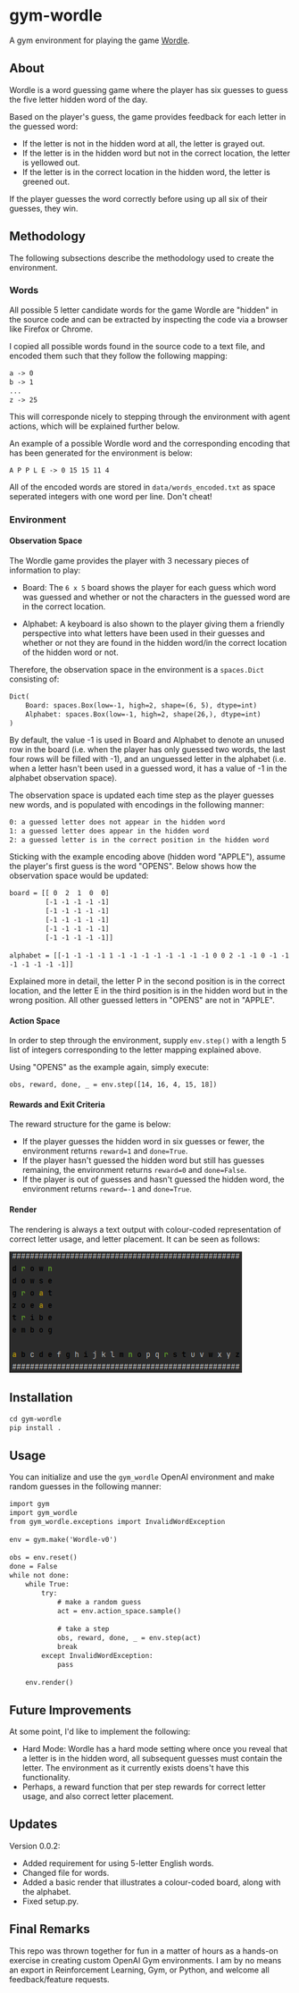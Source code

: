 # gym-wordle

A gym environment for playing the game [Wordle](https://www.powerlanguage.co.uk/wordle/).

## About
Wordle is a word guessing game where the player has six guesses to guess the five letter hidden word of the day.

Based on the player's guess, the game provides feedback for each letter in the guessed word:
* If the letter is not in the hidden word at all, the letter is grayed out.
* If the letter is in the hidden word but not in the correct location, the letter is yellowed out.
* If the letter is in the correct location in the hidden word, the letter is greened out.

If the player guesses the word correctly before using up all six of their guesses, they win.

## Methodology
The following subsections describe the methodology used to create the environment.

### Words
All possible 5 letter candidate words for the game Wordle are "hidden" in the source code and can be extracted by inspecting the code via a browser like Firefox or Chrome.

I copied all possible words found in the source code to a text file, and encoded them such that they follow the following mapping:

```
a -> 0
b -> 1
...
z -> 25
```

This will corresponde nicely to stepping through the environment with agent actions, which will be explained further below.

An example of a possible Wordle word and the corresponding encoding that has been generated for the environment is below:

```
A P P L E -> 0 15 15 11 4
```

All of the encoded words are stored in `data/words_encoded.txt` as space seperated integers with one word per line.  Don't cheat!

### Environment

#### Observation Space
The Wordle game provides the player with 3 necessary pieces of information to play:

* Board: The `6 x 5` board shows the player for each guess which word was guessed and whether or not the characters in the guessed word are in the correct location.

* Alphabet: A keyboard is also shown to the player giving them a friendly perspective into what letters have been used in their guesses and whether or not they are found in the hidden word/in the correct location of the hidden word or not.

Therefore, the observation space in the environment is a `spaces.Dict` consisting of:

```
Dict(
    Board: spaces.Box(low=-1, high=2, shape=(6, 5), dtype=int)
    Alphabet: spaces.Box(low=-1, high=2, shape(26,), dtype=int)
)
```

By default, the value -1 is used in Board and Alphabet to denote an unused row in the board (i.e. when the player has only guessed two words, the last four rows will be filled with -1), and an unguessed letter in the alphabet (i.e. when a letter hasn't been used in a guessed word, it has a value of -1 in the alphabet observation space).

The observation space is updated each time step as the player guesses new words, and is populated with encodings in the following manner:

```
0: a guessed letter does not appear in the hidden word
1: a guessed letter does appear in the hidden word
2: a guessed letter is in the correct position in the hidden word
```

Sticking with the example encoding above (hidden word "APPLE"), assume the player's first guess is the word "OPENS". Below shows how the observation space would be updated:

```
board = [[ 0  2  1  0  0]
         [-1 -1 -1 -1 -1]
         [-1 -1 -1 -1 -1]
         [-1 -1 -1 -1 -1]
         [-1 -1 -1 -1 -1]
         [-1 -1 -1 -1 -1]]

alphabet = [[-1 -1 -1 -1 1 -1 -1 -1 -1 -1 -1 -1 -1 0 0 2 -1 -1 0 -1 -1 -1 -1 -1 -1 -1]]
```

Explained more in detail, the letter P in the second position is in the correct location, and the letter E in the third position is in the hidden word but in the wrong position. All other guessed letters in "OPENS" are not in "APPLE".

#### Action Space
In order to step through the environment, supply `env.step()` with a length 5 list of integers corresponding to the letter mapping explained above.

Using "OPENS" as the example again, simply execute:

```
obs, reward, done, _ = env.step([14, 16, 4, 15, 18])
```

#### Rewards and Exit Criteria

The reward structure for the game is below:
* If the player guesses the hidden word in six guesses or fewer, the environment returns `reward=1` and `done=True`.
* If the player hasn't guessed the hidden word but still has guesses remaining, the environment returns `reward=0` and `done=False`.
* If the player is out of guesses and hasn't guessed the hidden word, the environment returns `reward=-1` and `done=True`.

#### Render
The rendering is always a text output with colour-coded representation of correct letter usage, and letter placement.
It can be seen as follows:

![Output Render Image](./output.png)

## Installation

```
cd gym-wordle
pip install .
```

## Usage
You can initialize and use the `gym_wordle` OpenAI environment and make random guesses in the following manner:

```
import gym
import gym_wordle
from gym_wordle.exceptions import InvalidWordException

env = gym.make('Wordle-v0')

obs = env.reset()
done = False
while not done:
    while True:
        try:
            # make a random guess
            act = env.action_space.sample()

            # take a step
            obs, reward, done, _ = env.step(act)
            break
        except InvalidWordException:
            pass

    env.render()
```

## Future Improvements
At some point, I'd like to implement the following:
* Hard Mode: Wordle has a hard mode setting where once you reveal that a letter is in the hidden word, all subsequent guesses must contain the letter. The environment as it currently exists doens't have this functionality.
* Perhaps, a reward function that per step rewards for correct letter usage, and also correct letter placement.

## Updates
Version 0.0.2:
* Added requirement for using 5-letter English words.
* Changed file for words.
* Added a basic render that illustrates a colour-coded board, along with the alphabet.
* Fixed setup.py.

## Final Remarks
This repo was thrown together for fun in a matter of hours as a hands-on exercise in creating custom OpenAI Gym environments. I am by no means an export in Reinforcement Learning, Gym, or Python, and welcome all feedback/feature requests.
